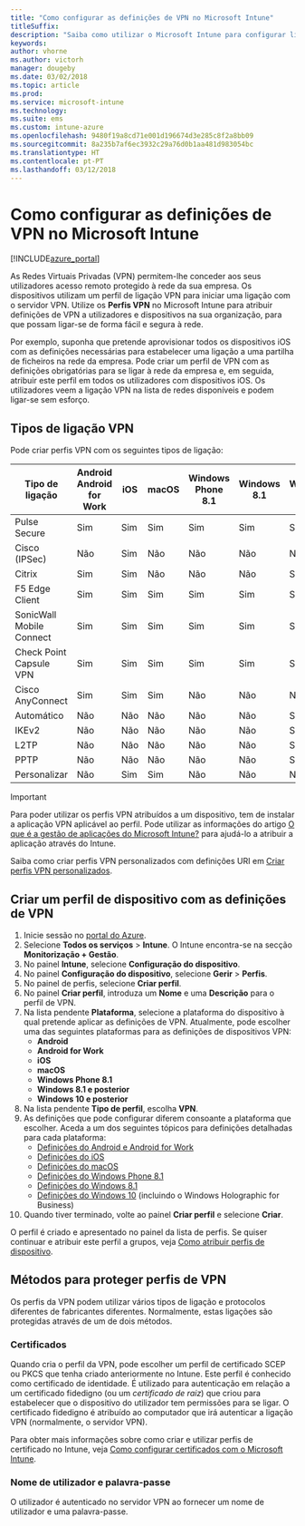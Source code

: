 ```yaml
---
title: "Como configurar as definições de VPN no Microsoft Intune"
titleSuffix: 
description: "Saiba como utilizar o Microsoft Intune para configurar ligações de rede privada virtual (VPN) nos dispositivos que gere."
keywords: 
author: vhorne
ms.author: victorh
manager: dougeby
ms.date: 03/02/2018
ms.topic: article
ms.prod: 
ms.service: microsoft-intune
ms.technology: 
ms.suite: ems
ms.custom: intune-azure
ms.openlocfilehash: 9480f19a8cd71e001d196674d3e285c8f2a8bb09
ms.sourcegitcommit: 8a235b7af6ec3932c29a76d0b1aa481d983054bc
ms.translationtype: HT
ms.contentlocale: pt-PT
ms.lasthandoff: 03/12/2018
---
```

# <a name="how-to-configure-vpn-settings-in-microsoft-intune"></a>Como configurar as definições de VPN no Microsoft Intune

[!INCLUDE[azure_portal](./includes/azure_portal.md)]

As Redes Virtuais Privadas (VPN) permitem-lhe conceder aos seus utilizadores acesso remoto protegido à rede da sua empresa. Os dispositivos utilizam um perfil de ligação VPN para iniciar uma ligação com o servidor VPN. Utilize os **Perfis VPN** no Microsoft Intune para atribuir definições de VPN a utilizadores e dispositivos na sua organização, para que possam ligar-se de forma fácil e segura à rede.

Por exemplo, suponha que pretende aprovisionar todos os dispositivos iOS com as definições necessárias para estabelecer uma ligação a uma partilha de ficheiros na rede da empresa. Pode criar um perfil de VPN com as definições obrigatórias para se ligar à rede da empresa e, em seguida, atribuir este perfil em todos os utilizadores com dispositivos iOS. Os utilizadores veem a ligação VPN na lista de redes disponíveis e podem ligar-se sem esforço.

## <a name="vpn-connection-types"></a>Tipos de ligação VPN

Pode criar perfis VPN com os seguintes tipos de ligação:

|Tipo de ligação|Android<br>Android for Work|iOS|macOS|Windows Phone 8.1|Windows 8.1|Windows 10|
|-|-|-|-|-|-|-|
|Pulse Secure|Sim|Sim|Sim|Sim|Sim|Sim|
|Cisco (IPSec)|Não|Sim|Não|Não|Não|Não|
|Citrix|Sim|Sim|Não|Não|Não|Sim|
|F5 Edge Client|Sim|Sim|Sim|Sim|Sim|Sim|
|SonicWall Mobile Connect|Sim|Sim|Sim|Sim|Sim|Sim|
|Check Point Capsule VPN|Sim|Sim|Sim|Sim|Sim|Sim|
|Cisco AnyConnect|Sim|Sim|Sim|Não|Não|Não|
|Automático|Não|Não|Não|Não|Não|Sim|
|IKEv2|Não|Não|Não|Não|Não|Sim|
|L2TP|Não|Não|Não|Não|Não|Sim|
|PPTP|Não|Não|Não|Não|Não|Sim|
|Personalizar|Não|Sim|Sim|Não|Não|Não|


> [!IMPORTANT]
> Para poder utilizar os perfis VPN atribuídos a um dispositivo, tem de instalar a aplicação VPN aplicável ao perfil. Pode utilizar as informações do artigo [O que é a gestão de aplicações do Microsoft Intune?](app-management.md) para ajudá-lo a atribuir a aplicação através do Intune.  

Saiba como criar perfis VPN personalizados com definições URI em [Criar perfis VPN personalizados](custom-vpn-profiles-create.md).     

## <a name="create-a-device-profile-containing-vpn-settings"></a>Criar um perfil de dispositivo com as definições de VPN

1. Inicie sessão no [portal do Azure](https://portal.azure.com).
2. Selecione **Todos os serviços** > **Intune**. O Intune encontra-se na secção **Monitorização + Gestão**.
3. No painel **Intune**, selecione **Configuração do dispositivo**.
2. No painel **Configuração do dispositivo**, selecione **Gerir** > **Perfis**.
3. No painel de perfis, selecione **Criar perfil**.
4. No painel **Criar perfil**, introduza um **Nome** e uma **Descrição** para o perfil de VPN.
5. Na lista pendente **Plataforma**, selecione a plataforma do dispositivo à qual pretende aplicar as definições de VPN. Atualmente, pode escolher uma das seguintes plataformas para as definições de dispositivos VPN:
    - **Android**
    - **Android for Work**
    - **iOS**
    - **macOS**
    - **Windows Phone 8.1**
    - **Windows 8.1 e posterior**
    - **Windows 10 e posterior**
6. Na lista pendente **Tipo de perfil**, escolha **VPN**.
7. As definições que pode configurar diferem consoante a plataforma que escolher. Aceda a um dos seguintes tópicos para definições detalhadas para cada plataforma:
    - [Definições do Android e Android for Work](vpn-settings-android.md)
    - [Definições do iOS](vpn-settings-ios.md)
    - [Definições do macOS](vpn-settings-macos.md)
    - [Definições do Windows Phone 8.1](vpn-settings-windows-phone-8-1.md)
    - [Definições do Windows 8.1](vpn-settings-windows-8-1.md)
    - [Definições do Windows 10](vpn-settings-windows-10.md) (incluindo o Windows Holographic for Business)
8. Quando tiver terminado, volte ao painel **Criar perfil** e selecione **Criar**.

O perfil é criado e apresentado no painel da lista de perfis.
Se quiser continuar e atribuir este perfil a grupos, veja [Como atribuir perfis de dispositivo](device-profile-assign.md).


## <a name="methods-of-securing-vpn-profiles"></a>Métodos para proteger perfis de VPN

Os perfis da VPN podem utilizar vários tipos de ligação e protocolos diferentes de fabricantes diferentes. Normalmente, estas ligações são protegidas através de um de dois métodos.

### <a name="certificates"></a>Certificados

Quando cria o perfil da VPN, pode escolher um perfil de certificado SCEP ou PKCS que tenha criado anteriormente no Intune. Este perfil é conhecido como certificado de identidade. É utilizado para autenticação em relação a um certificado fidedigno (ou um *certificado de raiz*) que criou para estabelecer que o dispositivo do utilizador tem permissões para se ligar. O certificado fidedigno é atribuído ao computador que irá autenticar a ligação VPN (normalmente, o servidor VPN).

Para obter mais informações sobre como criar e utilizar perfis de certificado no Intune, veja [Como configurar certificados com o Microsoft Intune](certificates-configure.md).

### <a name="user-name-and-password"></a>Nome de utilizador e palavra-passe

O utilizador é autenticado no servidor VPN ao fornecer um nome de utilizador e uma palavra-passe.
